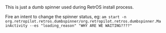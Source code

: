 This is just a dumb spinner used during RetrOS install process.


Fire an intent to change the spinner status, eg:
`am start -n org.retropilot.retros.dumbspinner/org.retropilot.retros.dumbspinner.MainActivity --es "loading_reason" "WHY ARE WE WAITING????"`
